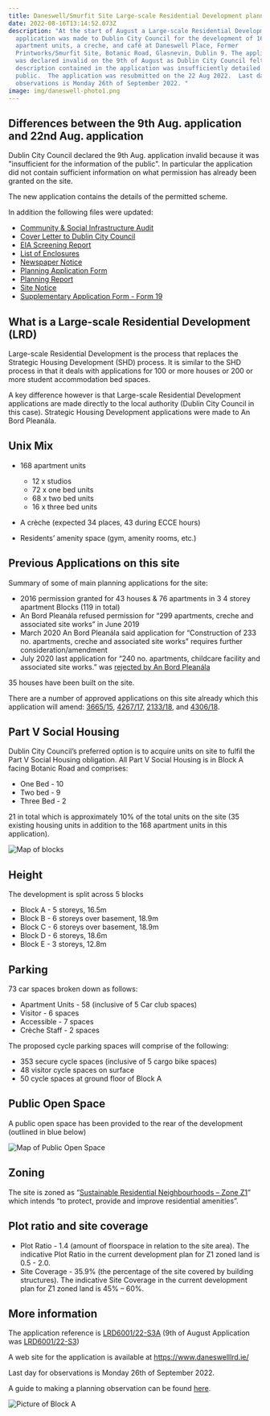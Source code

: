 ```yaml
---
title: Daneswell/Smurfit Site Large-scale Residential Development planning application
date: 2022-08-16T13:14:52.073Z
description: "At the start of August a Large-scale Residential Development
  application was made to Dublin City Council for the development of 168
  apartment units, a creche, and café at Daneswell Place, Former
  Printworks/Smurfit Site, Botanic Road, Glasnevin, Dublin 9. The application
  was declared invalid on the 9th of August as Dublin City Council felt the
  description contained in the application was insufficiently detailed for the
  public.  The application was resubmitted on the 22 Aug 2022.  Last day for
  observations is Monday 26th of September 2022. "
image: img/daneswell-photo1.png
---
```

## Differences between the 9th Aug. application and 22nd Aug. application

Dublin City Council declared the 9th Aug. application invalid because it was "insufficient for the information of the public".  In particular the application did not contain sufficient information on what permission has already been granted on the site. 

The new application contains the details of the permitted scheme.

In addition the following files were updated:

* [Community & Social Infrastructure Audit](https://www.daneswelllrd.ie/sites/default/files/docs/Community%20%26%20Social%20Infrastructure%20Audit.pdf)
* [Cover Letter to Dublin City Council](https://www.daneswelllrd.ie/sites/default/files/docs/Cover%20Letter%20to%20Dublin%20City%20Council.pdf)
* [EIA Screening Report](https://www.daneswelllrd.ie/sites/default/files/docs/EIA%20Screening%20Report.pdf)
* [List of Enclosures](https://www.daneswelllrd.ie/sites/default/files/docs/List%20of%20Enclosures%20.pdf)[](https://www.daneswelllrd.ie/sites/default/files/docs/Newspaper%20Notice.pdf)
* [Newspaper Notice](https://www.daneswelllrd.ie/sites/default/files/docs/Newspaper%20Notice.pdf)
* [Planning Application Form](https://www.daneswelllrd.ie/sites/default/files/docs/Planning%20Application%20Form.pdf)
* [Planning Report](https://www.daneswelllrd.ie/sites/default/files/docs/Planning%20Report.pdf)
* [Site Notice](https://www.daneswelllrd.ie/sites/default/files/docs/Site%20Notice.pdf)
* [Supplementary Application Form - Form 19](https://www.daneswelllrd.ie/sites/default/files/docs/Supplementary%20Application%20Form%20-%20Form%2019.pdf)

## What is a Large-scale Residential Development (LRD)

Large-scale Residential Development is the process that replaces the Strategic Housing Development (SHD) process. It is similar to the SHD process in that it deals with applications for 100 or more houses or 200 or more student accommodation bed spaces.

A key difference however is that Large-scale Residential Development applications are made directly to the local authority (Dublin City Council in this case). Strategic Housing Development applications were made to An Bord Pleanála.

## Unix Mix

* 168 apartment units 

  * 12 x studios
  * 72 x one bed units
  * 68 x two bed units
  * 16 x three bed units
* A crèche (expected 34 places, 43 during ECCE hours)
* Residents’ amenity space (gym, amenity rooms, etc.)

## Previous Applications on this site

Summary of some of main planning applications for the site:

* 2016 permission granted for 43 houses & 76 apartments in 3 4
  storey apartment Blocks (119 in total)
* An Bord Pleanála refused permission for “299 apartments, creche
  and associated site works” in June 2019
* March 2020 An Bord Pleanála said application for “Construction of
  233 no. apartments, creche and associated site works” requires
  further consideration/amendment
* July 2020 last application for “240 no. apartments, childcare
  facility and associated site works.” was [rejected by An Bord Pleanála](https://neasahourigan.com/post/an-bord-plean%C3%A1la-decides-to-reject-planning-application-for-botanic-shd-at-daneswell/)

35 houses have been built on the site.

There are a number of approved applications on this site already which this application will amend: [3665/15](https://planning.agileapplications.ie/dublincity/application-details/112961), [4267/17](https://planning.agileapplications.ie/dublincity/application-details/124432), [2133/18](https://planning.agileapplications.ie/dublincity/application-details/125432), and [4306/18](https://planning.agileapplications.ie/dublincity/application-details/129846).

## Part V Social Housing

Dublin City Council’s preferred option is to acquire units on site to fulfil the Part V Social Housing obligation. All Part V Social Housing is in Block A facing Botanic Road and comprises:

* One Bed - 10 
* Two bed - 9
* Three Bed - 2

21 in total which is approximately 10% of the total units on the site (35 existing housing units in addition to the 168 apartment units in this application).

![Map of blocks](/img/daneswell-partv.png "Map of blocks")

## Height

The development is split across 5 blocks

* Block A - 5 storeys, 16.5m
* Block B - 6 storeys over basement, 18.9m
* Block C - 6 storeys over basement, 18.9m
* Block D - 6 storeys, 18.6m
* Block E - 3 storeys, 12.8m

## Parking

73 car spaces broken down as follows:

* Apartment Units - 58 (inclusive of 5 Car club spaces)
* Visitor - 6 spaces
* Accessible - 7 spaces
* Crèche Staff - 2 spaces

The proposed cycle parking spaces will comprise of the following:

* 353 secure cycle spaces (inclusive of 5 cargo bike spaces)
* 48 visitor cycle spaces on surface
* 50 cycle spaces at ground floor of Block A

## Public Open Space

A public open space has been provided to the rear of the development (outlined in blue below)

![Map of Public Open Space](/img/daneswell-pos.png "Map of Public Open Space")

## Zoning

The site is zoned as “[Sustainable Residential Neighbourhoods – Zone Z1](https://www.dublincity.ie/dublin-city-development-plan-2016-2022/14-land-use-zoning/148-primary-land-use-zoning-categories/1481-sustainable-residential-neighbourhoods-zone-z1)” which intends “to protect, provide and improve residential amenities”.

## Plot ratio and site coverage

* Plot Ratio - 1.4 (amount of floorspace in relation to the site area). The indicative Plot Ratio in the current development plan for Z1 zoned land is 0.5 - 2.0.
* Site Coverage - 35.9% (the percentage of the site covered by building structures). The indicative Site Coverage in the current development plan for Z1 zoned land is 45% – 60%.

## More information

The application reference is [LRD6001/22-S3A](https://planning.agileapplications.ie/dublincity/application-details/151700) (9th of August Application was [LRD6001/22-S3](https://planning.agileapplications.ie/dublincity/application-details/151411))

A web site for the application is available at <https://www.daneswelllrd.ie/>

Last day for observations is Monday 26th of September 2022.

A guide to making a planning observation can be found [here](https://neasahourigan.com/post/planning-observation/).



![Picture of Block A](/img/daneswell-photo2.png "Picture of Block A")